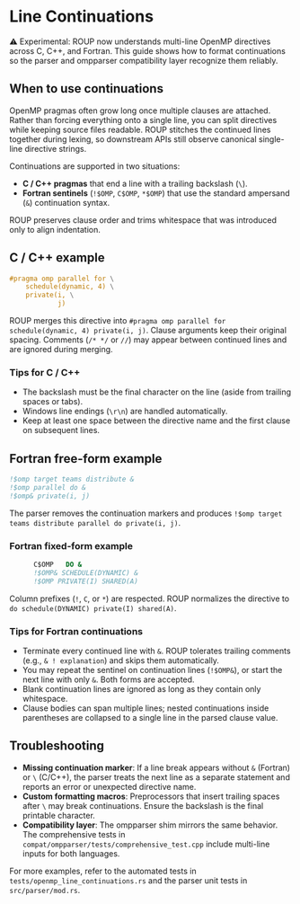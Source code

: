 # Line Continuations

⚠️ Experimental: ROUP now understands multi-line OpenMP directives across C, C++, and Fortran. This guide shows how to format
continuations so the parser and ompparser compatibility layer recognize them reliably.

## When to use continuations

OpenMP pragmas often grow long once multiple clauses are attached. Rather than forcing everything onto a single line, you can
split directives while keeping source files readable. ROUP stitches the continued lines together during lexing, so downstream
APIs still observe canonical single-line directive strings.

Continuations are supported in two situations:

- **C / C++ pragmas** that end a line with a trailing backslash (`\`).
- **Fortran sentinels** (`!$OMP`, `C$OMP`, `*$OMP`) that use the standard ampersand (`&`) continuation syntax.

ROUP preserves clause order and trims whitespace that was introduced only to align indentation.

## C / C++ example

```c
#pragma omp parallel for \
    schedule(dynamic, 4) \
    private(i, \
            j)
```

ROUP merges this directive into `#pragma omp parallel for schedule(dynamic, 4) private(i, j)`. Clause arguments keep their
original spacing. Comments (`/* */` or `//`) may appear between continued lines and are ignored during merging.

### Tips for C / C++

- The backslash must be the final character on the line (aside from trailing spaces or tabs).
- Windows line endings (`\r\n`) are handled automatically.
- Keep at least one space between the directive name and the first clause on subsequent lines.

## Fortran free-form example

```fortran
!$omp target teams distribute &
!$omp parallel do &
!$omp& private(i, j)
```

The parser removes the continuation markers and produces `!$omp target teams distribute parallel do private(i, j)`.

### Fortran fixed-form example

```fortran
      C$OMP   DO &
      !$OMP& SCHEDULE(DYNAMIC) &
      !$OMP PRIVATE(I) SHARED(A)
```

Column prefixes (`!`, `C`, or `*`) are respected. ROUP normalizes the directive to `do schedule(DYNAMIC) private(I) shared(A)`.

### Tips for Fortran continuations

- Terminate every continued line with `&`. ROUP tolerates trailing comments (e.g., `& ! explanation`) and skips them automatically.
- You may repeat the sentinel on continuation lines (`!$OMP&`), or start the next line with only `&`. Both forms are accepted.
- Blank continuation lines are ignored as long as they contain only whitespace.
- Clause bodies can span multiple lines; nested continuations inside parentheses are collapsed to a single line in the parsed
  clause value.

## Troubleshooting

- **Missing continuation marker**: If a line break appears without `&` (Fortran) or `\` (C/C++), the parser treats the next line
  as a separate statement and reports an error or unexpected directive name.
- **Custom formatting macros**: Preprocessors that insert trailing spaces after `\` may break continuations. Ensure the backslash
  is the final printable character.
- **Compatibility layer**: The ompparser shim mirrors the same behavior. The comprehensive tests in
  `compat/ompparser/tests/comprehensive_test.cpp` include multi-line inputs for both languages.

For more examples, refer to the automated tests in `tests/openmp_line_continuations.rs` and the parser unit tests in
`src/parser/mod.rs`.
